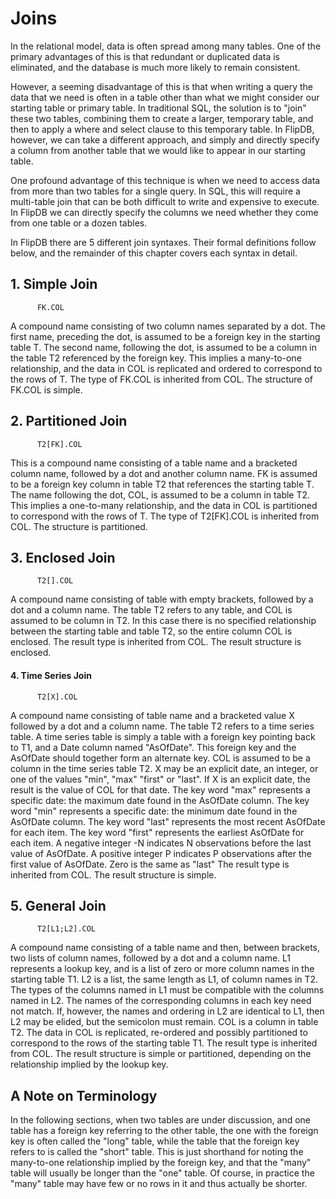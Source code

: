 # Joins

In the relational model, data is often spread among many tables. One of the primary advantages of
this is that redundant or duplicated data is eliminated, and the database is much more likely to
remain consistent.

However, a seeming disadvantage of this is that when writing a query the data that we need is often
in a table other than what we might consider our starting table or primary table. In traditional
SQL, the solution is to "join" these two tables, combining them to create a larger, temporary
table, and then to apply a where and select clause to this temporary table. In FlipDB, however, we
can take a different approach, and simply and directly specify a column from another table that we
would like to appear in our starting table.

One profound advantage of this technique is when we need to access data from more than two tables
for a single query. In SQL, this will require a multi-table join that can be both difficult to
write and expensive to execute. In FlipDB we can directly specify the columns we need whether they
come from one table or a dozen tables.

In FlipDB there are 5 different join syntaxes. Their formal definitions follow below, and the
remainder of this chapter covers each syntax in detail.

## 1. Simple Join

~~~
      FK.COL
~~~

A compound name consisting of two column names separated by a dot. The first name, preceding the
dot, is assumed to be a foreign key in the starting table T. The second name, following the dot,
is assumed to be a column in the table T2 referenced by the foreign key. This implies a
many-to-one relationship, and the data in COL is replicated and ordered to correspond to the rows
of T. The type of FK.COL is inherited from COL. The structure of FK.COL is simple.

## 2. Partitioned Join

~~~
      T2[FK].COL
~~~

This is a compound name consisting of a table name and a bracketed column name, followed by a dot
and another column name. FK is assumed to be a foreign key column in table T2 that references the
starting table T. The name following the dot, COL, is assumed to be a column in table T2. This
implies a one-to-many relationship, and the data in COL is partitioned to correspond with the rows
of T. The type of T2[FK].COL is inherited from COL. The structure is partitioned.

## 3. Enclosed Join

~~~
      T2[].COL
~~~

A compound name consisting of table with empty brackets, followed by a dot and a column name. The
table T2 refers to any table, and COL is assumed to be column in T2. In this case there is no
specified relationship between the starting table and table T2, so the entire column COL is
enclosed. The result type is inherited from COL. The result structure is enclosed.

#### 4. Time Series Join

~~~
      T2[X].COL
~~~

A compound name consisting of table name and a bracketed value X followed by a dot and a column
name. The table T2 refers to a time series table. A time series table is simply a table with a
foreign key pointing back to T1, and a Date column named "AsOfDate". This foreign key and the
AsOfDate should together form an alternate key. COL is assumed to be a column in the time series
table T2. X may be an explicit date, an integer, or one of the values "min", "max" "first" or
"last". If X is an explicit date, the result is the value of COL for that date. The key word "max"
represents a specific date: the maximum date found in the AsOfDate column. The key word "min"
represents a specific date: the minimum date found in the AsOfDate column. The key word "last"
represents the most recent AsOfDate for each item. The key word "first" represents the earliest
AsOfDate for each item. A negative integer -N indicates N observations before the last value of
AsOfDate. A positive integer P indicates P observations after the first value of AsOfDate. Zero is
the same as "last" The result type is inherited from COL. The result structure is simple.

## 5. General Join

~~~
      T2[L1;L2].COL
~~~

A compound name consisting of a table name and then, between brackets, two lists of column names,
followed by a dot and a column name. L1 represents a lookup key, and is a list of zero or more
column names in the starting table T1. L2 is a list, the same length as L1, of column names in T2.
The types of the columns named in L1 must be compatible with the columns named in L2. The names of
the corresponding columns in each key need not match. If, however, the names and ordering in L2
are identical to L1, then L2 may be elided, but the semicolon must remain. COL is a column in
table T2. The data in COL is replicated, re-ordered and possibly partitioned to correspond to the
rows of the starting table T1. The result type is inherited from COL. The result structure is
simple or partitioned, depending on the relationship implied by the lookup key.

## A Note on Terminology

In the following sections, when two tables are under discussion, and one table has a foreign key
referring to the other table, the one with the foreign key is often called the "long" table, while
the table that the foreign key refers to is called the "short" table. This is just shorthand for
noting the many-to-one relationship implied by the foreign key, and that the "many" table will
usually be longer than the "one" table. Of course, in practice the "many" table may have few or no
rows in it and thus actually be shorter.

